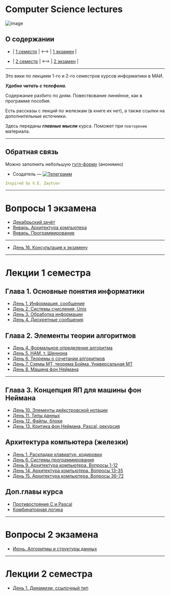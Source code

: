 # Computer Science lectures

![image](https://user-images.githubusercontent.com/113284506/210866918-eb4c6f09-25e2-411f-833c-2d9ff4cf6181.png)


## О содержании

- | [1 семестр](#lections1) | <--> | [1 экзамен](#exam1) |

- | [2 семестр](#lections2) | <--> | [2 экзамен](#exam2) |

***

Это вики по лекциям 1-го и 2-го семестров курсов информатики в МАИ. 

***Удобно читать с телефона.***

Содержание разбито по дням. Повествование линейное, как в программе пособия.

Есть рассказы с лекций по железкам (в книге их нет), а также ссылки на дополнительные источники. 

Здесь переданы ***главные мысли*** курса. Поможет при `повторении` материала.

***

## Обратная связь
Можно заполнить небольшую [гугл-форму](https://forms.gle/pJZhCCbtTUafsHB2A) (анонимно)


- Создатель — [![Телеграмм](https://img.shields.io/badge/Пиши-В%20Telegram-0088cc)](https://t.me/hukumkass)


```yaml
Inspired by V.E. Zaytcev
```


***

<a name="exam1"></a>

# Вопросы 1 экзамена

- [Декабрьский зачёт](/1sem/december_zachet.md)
- [Январь. Архитектура компьютера](/1sem/exam_zhelezo.md)
- [Январь. Программирование](/1sem/exam_proga.md)

***

- [День 16. Консультация к экзамену](/1sem/day16.md)

***

<a name="lections1"></a>

# Лекции 1 семестра


## Глава 1. Основные понятия информатики

- [День 1. Информация, сообщение](/1sem/day1.md)
- [День 2. Системы счисления, Unix](/1sem/day2.md)
- [День 3. Обработка информации](/1sem/day3.md)
- [День 4. Дискретные сообщения](/1sem/day4_1.md)

## Глава 2. Элементы теории алгоритмов
- [День 4. Формальное определение алгоритма](/1sem/day4_2.md)
- [День 5. НАМ, т. Шеннона](/1sem/day5.md)
- [День 6. Теоремы о сочетании алгоритмов](/1sem/day6_1.md)
- [День 7. Схемы МТ, теорема Бойма, Универсальная МТ](/1sem/day7.md)
- [День 8. Машина фон Неймана](/1sem/day8.md)

***

## Глава 3. Концепция ЯП для машины фон Неймана

- [День 10. Элементы дейкстровской нотации](/1sem/day10.md) 
- [День 11. Типы данных](/1sem/day11.md)
- [День 12. Файлы, блоки](/1sem/day12.md)
- [День 13. Критика фон Неймана, Pascal, рекурсия](/1sem/day13.md)

## Архитектура компьютера (железки)

- [День 1. Раскладки клавиатур, кодировки](/1sem/day1.md)
- [День 6. Системы программирования](/1sem/day6_2.md)
- [День 9. Архитектура компьютера. Вопросы 1-12](/1sem/day9.md)
- [День 14. Архитектура компьютера. Вопросы 13-35](/1sem/day14.md)
- [День 15. Архитектура компьютера. Вопросы 36-72](/1sem/day15.md)

## Доп.главы курса 
- [Противостояние C и Pascal](/1sem/c_and_pascal.md)
- [Комбинаторная логика](/1sem/combinatorical_logic.md)

***

<a name="exam2"></a>

# Вопросы 2 экзамена

- [Июнь. Алгоритмы и структуры данных](/2sem/exam_algos.md)

***

<a name="lections2"></a>

# Лекции 2 семестра

- [День 1. Динамизм, ссылочный тип](/2sem/day1.md)
